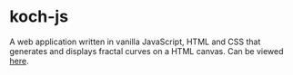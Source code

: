 # koch-js
A web application written in vanilla JavaScript, HTML and CSS that generates and displays fractal curves on a HTML canvas. Can be viewed [here](https://isakalmq.github.io/koch-js/).